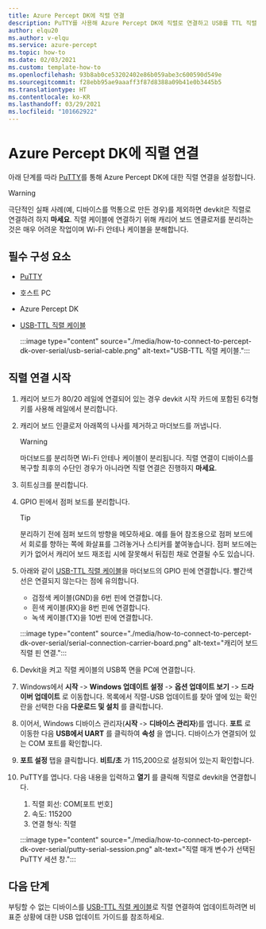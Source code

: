 ```yaml
---
title: Azure Percept DK에 직렬 연결
description: PuTTY를 사용해 Azure Percept DK에 직렬로 연결하고 USB를 TTL 직렬 케이블에 연결하는 설정 방법을 알아봅니다.
author: elqu20
ms.author: v-elqu
ms.service: azure-percept
ms.topic: how-to
ms.date: 02/03/2021
ms.custom: template-how-to
ms.openlocfilehash: 93b8ab0ce53202402e86b059abe3c600590d549e
ms.sourcegitcommit: f28ebb95ae9aaaff3f87d8388a09b41e0b3445b5
ms.translationtype: HT
ms.contentlocale: ko-KR
ms.lasthandoff: 03/29/2021
ms.locfileid: "101662922"
---
```

# <a name="connect-to-your-azure-percept-dk-over-serial"></a>Azure Percept DK에 직렬 연결

아래 단계를 따라 [PuTTY](https://www.chiark.greenend.org.uk/~sgtatham/putty/latest.html)를 통해 Azure Percept DK에 대한 직렬 연결을 설정합니다.

> [!WARNING]
> 극단적인 실패 사례(예, 디바이스를 먹통으로 만든 경우)를 제외하면 devkit은 직렬로 연결하려 하지 **마세요**. 직렬 케이블에 연결하기 위해 캐리어 보드 엔클로저를 분리하는 것은 매우 어려운 작업이며 Wi-Fi 안테나 케이블을 분해합니다.

## <a name="prerequisites"></a>필수 구성 요소

- [PuTTY](https://www.chiark.greenend.org.uk/~sgtatham/putty/latest.html)
- 호스트 PC
- Azure Percept DK
- [USB-TTL 직렬 케이블](https://www.adafruit.com/product/954)

    :::image type="content" source="./media/how-to-connect-to-percept-dk-over-serial/usb-serial-cable.png" alt-text="USB-TTL 직렬 케이블.":::

## <a name="initiate-the-serial-connection"></a>직렬 연결 시작

1. 캐리어 보드가 80/20 레일에 연결되어 있는 경우 devkit 시작 카드에 포함된 6각형 키를 사용해 레일에서 분리합니다.

1. 캐리어 보드 인클로저 아래쪽의 나사를 제거하고 마더보드를 꺼냅니다.

    > [!WARNING]
    > 마더보드를 분리하면 Wi-Fi 안테나 케이블이 분리됩니다. 직렬 연결이 디바이스를 복구할 최후의 수단인 경우가 아니라면 직렬 연결은 진행하지 **마세요**.

1. 히트싱크를 분리합니다.

1. GPIO 핀에서 점퍼 보드를 분리합니다.

    > [!TIP]
    > 분리하기 전에 점퍼 보드의 방향을 메모하세요. 예를 들어 참조용으로 점퍼 보드에서 회로를 향하는 쪽에 화살표를 그려놓거나 스티커를 붙여놓습니다. 점퍼 보드에는 키가 없어서 캐리어 보드 재조립 시에 잘못해서 뒤집힌 채로 연결될 수도 있습니다.

1. 아래와 같이 [USB-TTL 직렬 케이블](https://www.adafruit.com/product/954)을 마더보드의 GPIO 핀에 연결합니다. 빨간색 선은 연결되지 않는다는 점에 유의합니다.

    - 검정색 케이블(GND)을 6번 핀에 연결합니다.
    - 흰색 케이블(RX)을 8번 핀에 연결합니다.
    - 녹색 케이블(TX)을 10번 핀에 연결합니다.

    :::image type="content" source="./media/how-to-connect-to-percept-dk-over-serial/serial-connection-carrier-board.png" alt-text="캐리어 보드 직렬 핀 연결.":::

1. Devkit을 켜고 직렬 케이블의 USB쪽 면을 PC에 연결합니다.

1. Windows에서 **시작** -> **Windows 업데이트 설정** -> **옵션 업데이트 보기** -> **드라이버 업데이트** 로 이동합니다. 목록에서 직렬-USB 업데이트를 찾아 옆에 있는 확인란을 선택한 다음 **다운로드 및 설치** 를 클릭합니다.  

1. 이어서, Windows 디바이스 관리자(**시작** -> **디바이스 관리자**)를 엽니다. **포트** 로 이동한 다음 **USB에서 UART** 를 클릭하여 **속성** 을 엽니다. 디바이스가 연결되어 있는 COM 포트를 확인합니다.

1. **포트 설정** 탭을 클릭합니다. **비트/초** 가 115,200으로 설정되어 있는지 확인합니다.

1. PuTTY를 엽니다. 다음 내용을 입력하고 **열기** 를 클릭해 직렬로 devkit을 연결합니다.

    1. 직렬 회선: COM[포트 번호]
    1. 속도: 115200
    1. 연결 형식: 직렬

    :::image type="content" source="./media/how-to-connect-to-percept-dk-over-serial/putty-serial-session.png" alt-text="직렬 매개 변수가 선택된 PuTTY 세션 창.":::

## <a name="next-steps"></a>다음 단계

부팅할 수 없는 디바이스를 [USB-TTL 직렬 케이블](https://www.adafruit.com/product/954)로 직렬 연결하여 업데이트하려면 비표준 상황에 대한 USB 업데이트 가이드를 참조하세요.

[comment]: # (가능한 경우 USB 업데이트 가이드에 대한 링크를 추가합니다.)